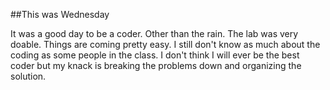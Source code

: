 ##This was Wednesday

It was a good day to be a coder. Other than the rain. The lab was very doable. Things are coming pretty easy. I still don't know as much about the coding as some people in the class. I don't think I will ever be the best coder but my knack is breaking the problems down and organizing the solution. 
